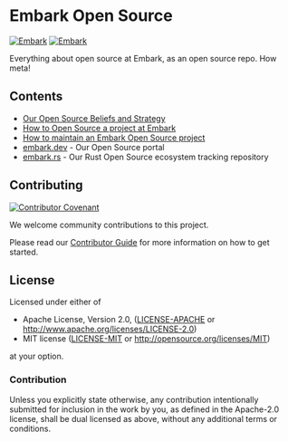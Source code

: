 # Embark Open Source

[![Embark](https://img.shields.io/badge/embark-open%20source-blueviolet.svg)](http://embark.games)
[![Embark](https://img.shields.io/badge/discord-ark-%237289da.svg?logo=discord)](https://discord.gg/dAuKfZS)

Everything about open source at Embark, as an open source repo. How meta!

## Contents

- [Our Open Source Beliefs and Strategy](content/beliefs-strategy.md)
- [How to Open Source a project at Embark](content/how-to.md)
- [How to maintain an Embark Open Source project](content/maintenance-guidelines.md)
- [embark.dev](https://embark.dev) - Our Open Source portal
- [embark.rs](https://embark.rs) - Our Rust Open Source ecosystem tracking repository

## Contributing

[![Contributor Covenant](https://img.shields.io/badge/contributor%20covenant-v1.4-ff69b4.svg)](../CODE_OF_CONDUCT.md)

We welcome community contributions to this project.

Please read our [Contributor Guide](CONTRIBUTING.md) for more information on how to get started.

## License

Licensed under either of

- Apache License, Version 2.0, ([LICENSE-APACHE](LICENSE-APACHE) or <http://www.apache.org/licenses/LICENSE-2.0>)
- MIT license ([LICENSE-MIT](LICENSE-MIT) or <http://opensource.org/licenses/MIT>)

at your option.

### Contribution

Unless you explicitly state otherwise, any contribution intentionally submitted for inclusion in the work by you, as defined in the Apache-2.0 license, shall be dual licensed as above, without any additional terms or conditions.

